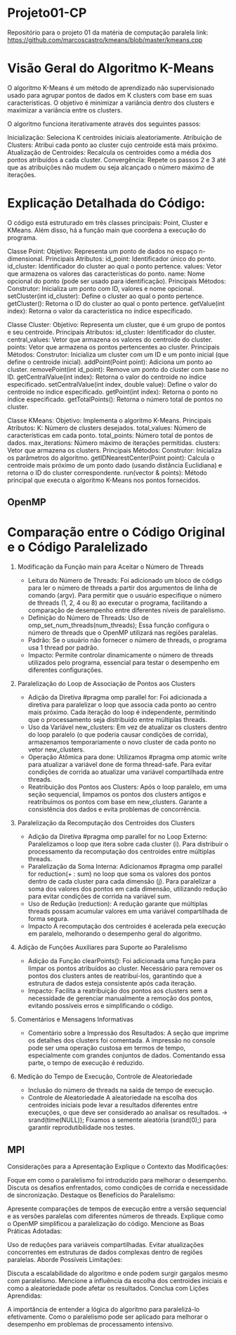 # Projeto01-CP
Repositório para o projeto 01 da matéria de computação paralela
link: https://github.com/marcoscastro/kmeans/blob/master/kmeans.cpp

# Visão Geral do Algoritmo K-Means

O algoritmo K-Means é um método de aprendizado não supervisionado usado para agrupar pontos de dados em K clusters com base em suas características. O objetivo é minimizar a variância dentro dos clusters e maximizar a variância entre os clusters.

O algoritmo funciona iterativamente através dos seguintes passos:

Inicialização: Seleciona K centroides iniciais aleatoriamente.
Atribuição de Clusters: Atribui cada ponto ao cluster cujo centroide está mais próximo.
Atualização de Centroides: Recalcula os centroides como a média dos pontos atribuídos a cada cluster.
Convergência: Repete os passos 2 e 3 até que as atribuições não mudem ou seja alcançado o número máximo de iterações.


# Explicação Detalhada do Código:
O código está estruturado em três classes principais: Point, Cluster e KMeans. Além disso, há a função main que coordena a execução do programa.

Classe Point:
Objetivo: Representa um ponto de dados no espaço n-dimensional.
    Principais Atributos:
        id_point: Identificador único do ponto.
        id_cluster: Identificador do cluster ao qual o ponto pertence.
        values: Vetor que armazena os valores das características do ponto.
        name: Nome opcional do ponto (pode ser usado para identificação).
    Principais Métodos:
        Construtor: Inicializa um ponto com ID, valores e nome opcional.
        setCluster(int id_cluster): Define o cluster ao qual o ponto pertence.
        getCluster(): Retorna o ID do cluster ao qual o ponto pertence.
        getValue(int index): Retorna o valor da característica no índice especificado.

Classe Cluster:
Objetivo: Representa um cluster, que é um grupo de pontos e seu centroide.
    Principais Atributos:
        id_cluster: Identificador do cluster.
        central_values: Vetor que armazena os valores do centroide do cluster.
        points: Vetor que armazena os pontos pertencentes ao cluster.
    Principais Métodos:
        Construtor: Inicializa um cluster com um ID e um ponto inicial (que define o centroide inicial).
        addPoint(Point point): Adiciona um ponto ao cluster.
        removePoint(int id_point): Remove um ponto do cluster com base no ID.
        getCentralValue(int index): Retorna o valor do centroide no índice especificado.
        setCentralValue(int index, double value): Define o valor do centroide no índice especificado.
        getPoint(int index): Retorna o ponto no índice especificado.
        getTotalPoints(): Retorna o número total de pontos no cluster.

Classe KMeans:
Objetivo: Implementa o algoritmo K-Means.
    Principais Atributos:
        K: Número de clusters desejados.
        total_values: Número de características em cada ponto.
        total_points: Número total de pontos de dados.
        max_iterations: Número máximo de iterações permitidas.
        clusters: Vetor que armazena os clusters.
    Principais Métodos:
        Construtor: Inicializa os parâmetros do algoritmo.
        getIDNearestCenter(Point point): Calcula o centroide mais próximo de um ponto dado (usando distância Euclidiana) e retorna o ID do cluster correspondente.
        run(vector<Point> & points): Método principal que executa o algoritmo K-Means nos pontos fornecidos.


## OpenMP
# Comparação entre o Código Original e o Código Paralelizado

1. Modificação da Função main para Aceitar o Número de Threads

    - Leitura do Número de Threads:
        Foi adicionado um bloco de código para ler o número de threads a partir dos argumentos de linha de comando (argv).
        Para permitir que o usuário especifique o número de threads (1, 2, 4 ou 8) ao executar o programa, facilitando a comparação de desempenho entre diferentes níveis de paralelismo.
    - Definição do Número de Threads:
        Uso de omp_set_num_threads(num_threads);
        Essa função configura o número de threads que o OpenMP utilizará nas regiões paralelas.
    - Padrão:
        Se o usuário não fornecer o número de threads, o programa usa 1 thread por padrão.
    - Impacto: 
        Permite controlar dinamicamente o número de threads utilizados pelo programa, essencial para testar o desempenho em diferentes configurações.

2. Paralelização do Loop de Associação de Pontos aos Clusters

    - Adição da Diretiva #pragma omp parallel for:
        Foi adicionada a diretiva para paralelizar o loop que associa cada ponto ao centro mais próximo.
        Cada iteração do loop é independente, permitindo que o processamento seja distribuído entre múltiplas threads.
    - Uso da Variável new_clusters:
        Em vez de atualizar os clusters dentro do loop paralelo (o que poderia causar condições de corrida), armazenamos temporariamente o novo cluster de cada ponto no vetor new_clusters.
    - Operação Atômica para done:
        Utilizamos #pragma omp atomic write para atualizar a variável done de forma thread-safe.
        Para evitar condições de corrida ao atualizar uma variável compartilhada entre threads.
    - Reatribuição dos Pontos aos Clusters:
        Após o loop paralelo, em uma seção sequencial, limpamos os pontos dos clusters antigos e reatribuímos os pontos com base em new_clusters.
        Garante a consistência dos dados e evita problemas de concorrência.

3. Paralelização da Recomputação dos Centroides dos Clusters

    - Adição da Diretiva #pragma omp parallel for no Loop Externo:
        Paralelizamos o loop que itera sobre cada cluster (i).
        Para distribuir o processamento da recomputação dos centroides entre múltiplas threads.
    - Paralelização da Soma Interna:
        Adicionamos #pragma omp parallel for reduction(+ : sum) no loop que soma os valores dos pontos dentro de cada cluster para cada dimensão (j).
        Para paralelizar a soma dos valores dos pontos em cada dimensão, utilizando redução para evitar condições de corrida na variável sum.
    - Uso de Redução (reduction):
        A redução garante que múltiplas threads possam acumular valores em uma variável compartilhada de forma segura.
    - Impacto
        A recomputação dos centroides é acelerada pela execução em paralelo, melhorando o desempenho geral do algoritmo.

4.  Adição de Funções Auxiliares para Suporte ao Paralelismo

    - Adição da Função clearPoints():
        Foi adicionada uma função para limpar os pontos atribuídos ao cluster.
        Necessário para remover os pontos dos clusters antes de reatribuí-los, garantindo que a estrutura de dados esteja consistente após cada iteração.
    - Impacto:
        Facilita a reatribuição dos pontos aos clusters sem a necessidade de gerenciar manualmente a remoção dos pontos, evitando possíveis erros e simplificando o código.

5. Comentários e Mensagens Informativas

    - Comentário sobre a Impressão dos Resultados:
        A seção que imprime os detalhes dos clusters foi comentada.
        A impressão no console pode ser uma operação custosa em termos de tempo, especialmente com grandes conjuntos de dados. Comentando essa parte, o tempo de execução é reduzido.

6. Medição do Tempo de Execução, Controle de Aleatoriedade

    - Inclusão do número de threads na saída de tempo de execução.
    - Controle de Aleatoriedade
        A aleatoriedade na escolha dos centroides iniciais pode levar a resultados diferentes entre execuções, o que deve ser considerado ao analisar os resultados. -> srand(time(NULL));
        Fixamos a semente aleatória (srand(0);) para garantir reprodutibilidade nos testes.




## MPI











Considerações para a Apresentação
Explique o Contexto das Modificações:

Foque em como o paralelismo foi introduzido para melhorar o desempenho.
Discuta os desafios enfrentados, como condições de corrida e necessidade de sincronização.
Destaque os Benefícios do Paralelismo:

Apresente comparações de tempos de execução entre a versão sequencial e as versões paralelas com diferentes números de threads.
Explique como o OpenMP simplificou a paralelização do código.
Mencione as Boas Práticas Adotadas:

Uso de reduções para variáveis compartilhadas.
Evitar atualizações concorrentes em estruturas de dados complexas dentro de regiões paralelas.
Aborde Possíveis Limitações:

Discuta a escalabilidade do algoritmo e onde podem surgir gargalos mesmo com paralelismo.
Mencione a influência da escolha dos centroides iniciais e como a aleatoriedade pode afetar os resultados.
Conclua com Lições Aprendidas:

A importância de entender a lógica do algoritmo para paralelizá-lo efetivamente.
Como o paralelismo pode ser aplicado para melhorar o desempenho em problemas de processamento intensivo.


